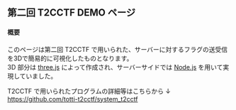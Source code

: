 ## 第二回 T2CCTF DEMO ページ


#### 概要
このページは第二回 T2CCTF で用いられた、サーバーに対するフラグの送受信を3Dで簡易的に可視化したものとなります。  
3D 部分は [three.js](http://threejs.org) によって作成され、サーバーサイドでは [Node.js](https://nodejs.org/en/) を用いて実現していました。

T2CCTF で用いられたプログラムの詳細等はこちらから ↓  
https://github.com/totti-t2cctf/system_t2cctf
